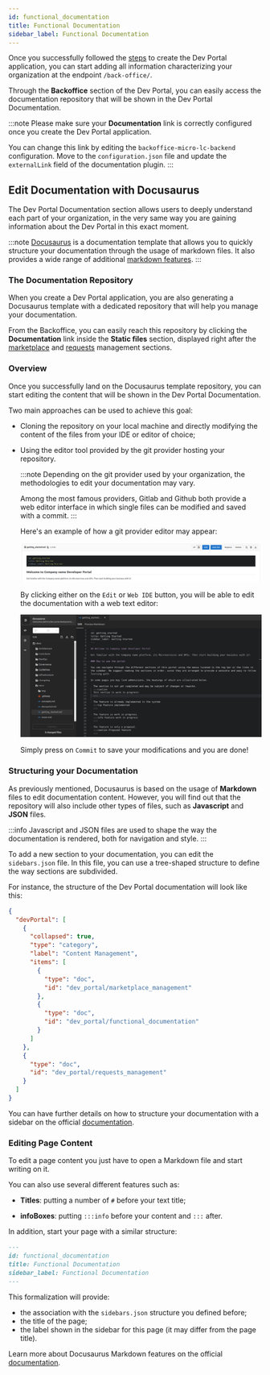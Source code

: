 ```yaml
---
id: functional_documentation
title: Functional Documentation
sidebar_label: Functional Documentation
---
```


Once you successfully followed the [steps](./application_creation.md) to create the Dev Portal application, you can start adding all information characterizing your organization at the endpoint `/back-office/`. 

Through the **Backoffice** section of the Dev Portal, you can easily access the documentation repository that will be shown in the Dev Portal Documentation.

:::note
Please make sure your **Documentation** link is correctly configured once you create the Dev Portal application. 

You can change this link by editing the `backoffice-micro-lc-backend` configuration. Move to the `configuration.json` file and update the `externalLink` field of the documentation plugin.
:::

## Edit Documentation with Docusaurus

The Dev Portal Documentation section allows users to deeply understand each part of your organization, in the very same way you are gaining information about the Dev Portal in this exact moment.

:::note
[Docusaurus](https://docusaurus.io) is a documentation template that allows you to quickly structure your documentation through the usage of markdown files. It also provides a wide range of additional [markdown features](https://docusaurus.io/docs/markdown-features). 
:::

### The Documentation Repository

When you create a Dev Portal application, you are also generating a Docusaurus template with a dedicated repository that will help you manage your documentation.

From the Backoffice, you can easily reach this repository by clicking the **Documentation** link inside the **Static files** section, displayed right after the [marketplace](./marketplace_management.md) and [requests](./requests_management.md) management sections.

### Overview

Once you successfully land on the Docusaurus template repository, you can start editing the content that will be shown in the Dev Portal Documentation.

Two main approaches can be used to achieve this goal:

- Cloning the repository on your local machine and directly modifying the content of the files from your IDE or editor of choice;

- Using the editor tool provided by the git provider hosting your repository. 
  
  :::note
  Depending on the git provider used by your organization, the methodologies to edit your documentation may vary. 
  
  Among the most famous providers, Gitlab and Github both provide a web editor interface in which single files can be modified and saved with a commit.
  :::

  Here's an example of how a git provider editor may appear:

  ![web ide](./img/web_ide.png)

  By clicking either on the `Edit` or `Web IDE` button, you will be able to edit the documentation with a web text editor: 

  ![web ide](./img/web_ide_editor.png)

  Simply press on `Commit` to save your modifications and you are done!

### Structuring your Documentation

As previously mentioned, Docusaurus is based on the usage of **Markdown** files to edit documentation content. However, you will find out that the repository will also include other types of files, such as **Javascript** and **JSON** files. 

:::info
Javascript and JSON files are used to shape the way the documentation is rendered, both for navigation and style.
:::

To add a new section to your documentation, you can edit the `sidebars.json` file. In this file, you can use a tree-shaped structure to define the way sections are subdivided.

For instance, the structure of the Dev Portal documentation will look like this:
```json
{
  "devPortal": [
    {
      "collapsed": true,
      "type": "category",
      "label": "Content Management",
      "items": [
        {
          "type": "doc",
          "id": "dev_portal/marketplace_management"
        },
        {
          "type": "doc",
          "id": "dev_portal/functional_documentation"
        }
      ]
    },
    {
      "type": "doc",
      "id": "dev_portal/requests_management"
    }
  ]
}
```
You can have further details on how to structure your documentation with a sidebar on the official [documentation](https://docusaurus.io/docs/sidebar).

### Editing Page Content

To edit a page content you just have to open a Markdown file and start writing on it. 

You can also use several different features such as:

- **Titles**: putting a number of `#` before your text title;
    
- **infoBoxes**: putting `:::info` before your content and `:::` after.

In addition, start your page with a similar structure:
```markdown
---
id: functional_documentation
title: Functional Documentation
sidebar_label: Functional Documentation
---
```

This formalization will provide:

- the association with the `sidebars.json` structure you defined before;
- the title of the page;
- the label shown in the sidebar for this page (it may differ from the page title).

Learn more about Docusaurus Markdown features on the official [documentation](https://docusaurus.io/docs/markdown-features).
